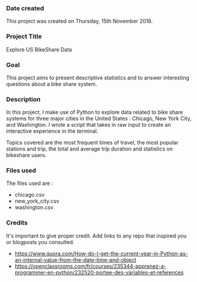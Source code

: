 ### Date created
This project was created on Thursday, 15th November 2018.

### Project Title
Explore US BikeShare Data

### Goal
This project aims to present descriptive statistics and to answer interesting questions about a bike share system.

### Description
In this project, I make use of Python to explore data related to bike share systems for three major cities in the United States : Chicago, New York City, and Washington.
I wrote a script that takes in raw input to create an interactive experience in the terminal.

Topics covered are the most frequent times of travel, the most popular stations and trip, the total and average trip duration and statistics on bikeshare users.

### Files used
The files used are :
- chicago.csv
- new_york_city.csv
- washington.csv

### Credits
It's important to give proper credit. Add links to any repo that inspired you or blogposts you consulted.
- https://www.quora.com/How-do-I-get-the-current-year-in-Python-as-an-internal-value-from-the-date-time-and-object
- https://openclassrooms.com/fr/courses/235344-apprenez-a-programmer-en-python/232520-portee-des-variables-et-references
